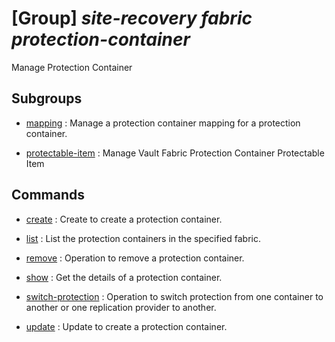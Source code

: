 # [Group] _site-recovery fabric protection-container_

Manage Protection Container

## Subgroups

- [mapping](/Commands/site-recovery/fabric/protection-container/mapping/readme.md)
: Manage a protection container mapping for a protection container.

- [protectable-item](/Commands/site-recovery/fabric/protection-container/protectable-item/readme.md)
: Manage Vault Fabric Protection Container Protectable Item

## Commands

- [create](/Commands/site-recovery/fabric/protection-container/_create.md)
: Create to create a protection container.

- [list](/Commands/site-recovery/fabric/protection-container/_list.md)
: List the protection containers in the specified fabric.

- [remove](/Commands/site-recovery/fabric/protection-container/_remove.md)
: Operation to remove a protection container.

- [show](/Commands/site-recovery/fabric/protection-container/_show.md)
: Get the details of a protection container.

- [switch-protection](/Commands/site-recovery/fabric/protection-container/_switch-protection.md)
: Operation to switch protection from one container to another or one replication provider to another.

- [update](/Commands/site-recovery/fabric/protection-container/_update.md)
: Update to create a protection container.
